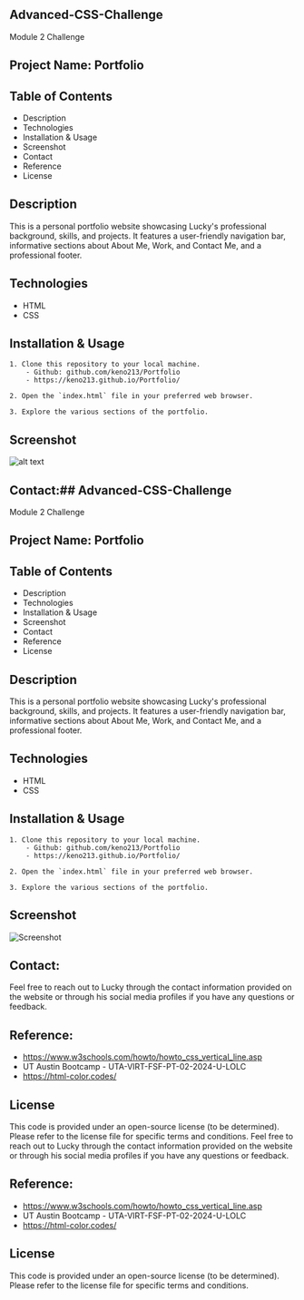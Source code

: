 ## Advanced-CSS-Challenge
Module 2 Challenge


## Project Name: Portfolio

## Table of Contents
- Description
- Technologies
- Installation & Usage
- Screenshot
- Contact
- Reference
- License

## Description
This is a personal portfolio website showcasing Lucky's professional background, skills, and projects. It features a user-friendly navigation bar, informative sections about About Me, Work, and Contact Me, and a professional footer.

## Technologies
- HTML
- CSS


## Installation & Usage
    1. Clone this repository to your local machine.
        - Github: github.com/keno213/Portfolio
        - https://keno213.github.io/Portfolio/

    2. Open the `index.html` file in your preferred web browser.

    3. Explore the various sections of the portfolio.
## Screenshot
![alt text](image/screenshot.png)

## Contact:## Advanced-CSS-Challenge
Module 2 Challenge


## Project Name: Portfolio

## Table of Contents
- Description
- Technologies
- Installation & Usage
- Screenshot
- Contact
- Reference
- License

## Description
This is a personal portfolio website showcasing Lucky's professional background, skills, and projects. It features a user-friendly navigation bar, informative sections about About Me, Work, and Contact Me, and a professional footer.

## Technologies
- HTML
- CSS


## Installation & Usage
    1. Clone this repository to your local machine.
        - Github: github.com/keno213/Portfolio
        - https://keno213.github.io/Portfolio/

    2. Open the `index.html` file in your preferred web browser.

    3. Explore the various sections of the portfolio.
## Screenshot
![Screenshot](/Documents/Portfolio/assets/image/screenshot.png)

## Contact:
Feel free to reach out to Lucky through the contact information provided on the website or through his social media profiles if you have any questions or feedback.

## Reference:
 - https://www.w3schools.com/howto/howto_css_vertical_line.asp
 - UT Austin Bootcamp - UTA-VIRT-FSF-PT-02-2024-U-LOLC
 - https://html-color.codes/

## License
This code is provided under an open-source license (to be determined). Please refer to the license file for specific terms and conditions.
Feel free to reach out to Lucky through the contact information provided on the website or through his social media profiles if you have any questions or feedback.

## Reference:
 - https://www.w3schools.com/howto/howto_css_vertical_line.asp
 - UT Austin Bootcamp - UTA-VIRT-FSF-PT-02-2024-U-LOLC
 - https://html-color.codes/

## License
This code is provided under an open-source license (to be determined). Please refer to the license file for specific terms and conditions.